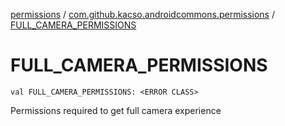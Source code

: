 [permissions](../index.md) / [com.github.kacso.androidcommons.permissions](index.md) / [FULL_CAMERA_PERMISSIONS](.)

# FULL_CAMERA_PERMISSIONS

`val FULL_CAMERA_PERMISSIONS: <ERROR CLASS>`

Permissions required to get full camera experience

